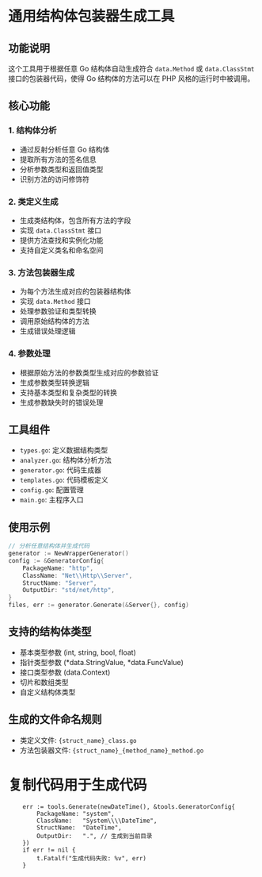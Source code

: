 # 通用结构体包装器生成工具

## 功能说明

这个工具用于根据任意 Go 结构体自动生成符合 `data.Method` 或  `data.ClassStmt` 接口的包装器代码，使得 Go 结构体的方法可以在 PHP 风格的运行时中被调用。

## 核心功能

### 1. 结构体分析
- 通过反射分析任意 Go 结构体
- 提取所有方法的签名信息
- 分析参数类型和返回值类型
- 识别方法的访问修饰符

### 2. 类定义生成
- 生成类结构体，包含所有方法的字段
- 实现 `data.ClassStmt` 接口
- 提供方法查找和实例化功能
- 支持自定义类名和命名空间

### 3. 方法包装器生成
- 为每个方法生成对应的包装器结构体
- 实现 `data.Method` 接口
- 处理参数验证和类型转换
- 调用原始结构体的方法
- 生成错误处理逻辑

### 4. 参数处理
- 根据原始方法的参数类型生成对应的参数验证
- 生成参数类型转换逻辑
- 支持基本类型和复杂类型的转换
- 生成参数缺失时的错误处理

## 工具组件

- `types.go`: 定义数据结构类型
- `analyzer.go`: 结构体分析方法
- `generator.go`: 代码生成器
- `templates.go`: 代码模板定义
- `config.go`: 配置管理
- `main.go`: 主程序入口

## 使用示例

```go
// 分析任意结构体并生成代码
generator := NewWrapperGenerator()
config := &GeneratorConfig{
    PackageName: "http",
    ClassName: "Net\\Http\\Server",
    StructName: "Server",
    OutputDir: "std/net/http",
}
files, err := generator.Generate(&Server{}, config)
```

## 支持的结构体类型

- 基本类型参数 (int, string, bool, float)
- 指针类型参数 (*data.StringValue, *data.FuncValue)
- 接口类型参数 (data.Context)
- 切片和数组类型
- 自定义结构体类型

## 生成的文件命名规则

- 类定义文件: `{struct_name}_class.go`
- 方法包装器文件: `{struct_name}_{method_name}_method.go` 

# 复制代码用于生成代码
```azure
	err := tools.Generate(newDateTime(), &tools.GeneratorConfig{
		PackageName: "system",
		ClassName:   "System\\\\DateTime",
		StructName:  "DateTime",
		OutputDir:   ".", // 生成到当前目录
	})
	if err != nil {
		t.Fatalf("生成代码失败: %v", err)
	}
```